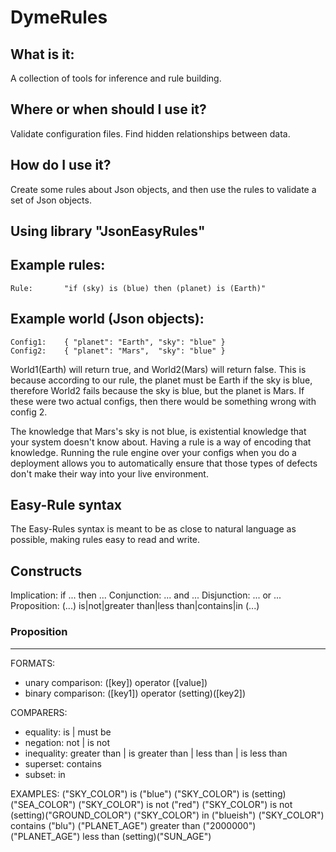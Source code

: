 # DymeRules

## What is it: 
A collection of tools for inference and rule building.

## Where or when should I use it? 
Validate configuration files. Find hidden relationships between data.

## How do I use it? 
Create some rules about Json objects, and then use the rules to validate a set of Json objects.

## Using library "JsonEasyRules"
	
Example rules:
--------------
	Rule: 		"if (sky) is (blue) then (planet) is (Earth)"

Example world (Json objects):
----------------------------
	Config1:	{ "planet": "Earth", "sky": "blue" }
	Config2:	{ "planet": "Mars",  "sky": "blue" }

World1(Earth) will return true, and World2(Mars) will return false.
This is because according to our rule, the planet must be Earth if the sky is blue,
therefore World2 fails because the sky is blue, but the planet is Mars.
If these were two actual configs, then there would be something wrong with config 2.

The knowledge that Mars's sky is not blue, is existential knowledge that your system doesn't know about.
Having a rule is a way of encoding that knowledge. 
Running the rule engine over your configs when you do a deployment allows you to automatically ensure that those types of defects don't make their way into your live environment.

## Easy-Rule syntax
The Easy-Rules syntax is meant to be as close to natural language as possible, making rules easy to read and write.

Constructs
-----------
Implication: if ... then ...
Conjunction: ... and ...
Disjunction: ... or ...
Proposition: (...) is|not|greater than|less than|contains|in (...)

### Proposition
---------------
FORMATS:
- unary comparison:  ([key]) operator ([value])
- binary comparison: ([key1]) operator (setting)([key2])

COMPARERS:
- equality: is | must be
- negation: not | is not
- inequality: greater than | is greater than | less than | is less than
- superset: contains
- subset: in

EXAMPLES:
("SKY_COLOR") is ("blue")
("SKY_COLOR") is (setting)("SEA_COLOR")
("SKY_COLOR") is not ("red")
("SKY_COLOR") is not (setting)("GROUND_COLOR")
("SKY_COLOR") in ("blueish")
("SKY_COLOR") contains ("blu")
("PLANET_AGE") greater than ("2000000")
("PLANET_AGE") less than (setting)("SUN_AGE")
